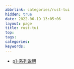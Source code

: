 ```yaml
---
abbrlink: categories/rust-tui
hidden: true
date: 2022-06-19 13:05:06
layout: page
title: rust-tui 
top:
tags:
categories:
keywords:
---
```

- [p1-系列说明](/posts/rust-tui/p1)